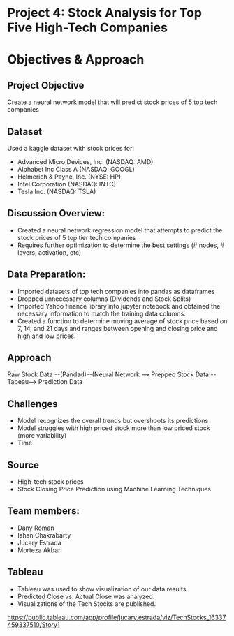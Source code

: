 # Project 4: Stock Analysis for Top Five High-Tech Companies

# Objectives & Approach

## Project Objective
Create a neural network model that will predict stock prices of 5 top tech companies

## Dataset
Used a kaggle dataset with stock prices for:

- Advanced Micro Devices, Inc. (NASDAQ: AMD)
- Alphabet Inc Class A (NASDAQ: GOOGL)
- Helmerich & Payne, Inc. (NYSE: HP)
- Intel Corporation (NASDAQ: INTC)
- Tesla Inc. (NASDAQ: TSLA)


## Discussion Overview:
- Created a neural network regression model that attempts to predict the stock prices of 5 top tier tech companies 
- Requires further optimization to determine the best settings (# nodes, # layers, activation, etc)

## Data Preparation:
- Imported datasets of top tech companies into pandas as dataframes
- Dropped unnecessary columns (Dividends and Stock Splits)
- Imported Yahoo finance library into jupyter notebook and obtained the necessary information to match the training data columns. 
- Created a function to determine moving average of stock price based on 7, 14, and 21 days and ranges between opening and closing price and high and low prices.

## Approach

Raw Stock Data --(Pandad)--(Neural Network --> Prepped Stock Data --Tabeau--> Prediction Data


## Challenges
- Model recognizes the overall trends but overshoots its predictions
- Model struggles with high priced stock more than low priced stock (more variability)
- Time

## Source
- High-tech stock prices
- Stock Closing Price Prediction using Machine Learning Techniques

## Team members:

- Dany Roman
- Ishan Chakrabarty
- Jucary Estrada
- Morteza Akbari

## Tableau 
- Tableau was used to show visualization of our data results.
- Predicted Close vs. Actual Close was analyzed.
- Visualizations of the Tech Stocks are published.

https://public.tableau.com/app/profile/jucary.estrada/viz/TechStocks_16337459337510/Story1
